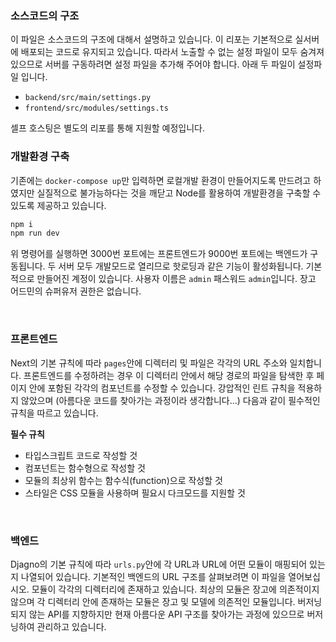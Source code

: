 ### 소스코드의 구조

이 파일은 소스코드의 구조에 대해서 설명하고 있습니다. 이 리포는 기본적으로 실서버에 배포되는 코드로 유지되고 있습니다. 따라서 노출할 수 없는 설정 파일이 모두 숨겨져 있으므로 서버를 구동하려면 설정 파일을 추가해 주어야 합니다. 아래 두 파일이 설정파일 입니다.

- `backend/src/main/settings.py`
- `frontend/src/modules/settings.ts`

셀프 호스팅은 별도의 리포를 통해 지원할 예정입니다.

### 개발환경 구축

기존에는 `docker-compose up`만 입력하면 로컬개발 환경이 만들어지도록 만드려고 하였지만 실질적으로 불가능하다는 것을 깨닫고 Node를 활용하여 개발환경을 구축할 수 있도록 제공하고 있습니다.

```bash
npm i
npm run dev
```

위 명령어를 실행하면 3000번 포트에는 프론트엔드가 9000번 포트에는 백엔드가 구동됩니다. 두 서버 모두 개발모드로 열리므로 핫로딩과 같은 기능이 활성화됩니다. 기본적으로 만들어진 계정이 있습니다. 사용자 이름은 `admin` 패스워드 `admin`입니다. 장고 어드민의 슈퍼유저 권한은 없습니다.

<br>

### 프론트엔드

Next의 기본 규칙에 따라 `pages`안에 디렉터리 및 파일은 각각의 URL 주소와 일치합니다. 프론트엔드를 수정하려는 경우 이 디렉터리 안에서 해당 경로의 파일을 탐색한 후 페이지 안에 포함된 각각의 컴포넌트를 수정할 수 있습니다. 강압적인 린트 규칙을 적용하지 않았으며 (아름다운 코드를 찾아가는 과정이라 생각합니다...) 다음과 같이 필수적인 규칙을 따르고 있습니다.

**필수 규칙**

- 타입스크립트 코드로 작성할 것
- 컴포넌트는 함수형으로 작성할 것
- 모듈의 최상위 함수는 함수식(function)으로 작성할 것
- 스타일은 CSS 모듈을 사용하며 필요시 다크모드를 지원할 것

<br>

### 백엔드

Djagno의 기본 규칙에 따라 `urls.py`안에 각 URL과 URL에 어떤 모듈이 매핑되어 있는지 나열되어 있습니다. 기본적인 백엔드의 URL 구조를 살펴보려면 이 파일을 열어보십시오. 모듈이 각각의 디렉터리에 존재하고 있습니다. 최상의 모듈은 장고에 의존적이지 않으며 각 디렉터리 안에 존재하는 모듈은 장고 및 모델에 의존적인 모듈입니다. 버저닝되지 않는 API를 지향하지만 현재 아름다운 API 구조를 찾아가는 과정에 있으므로 버저닝하여 관리하고 있습니다.